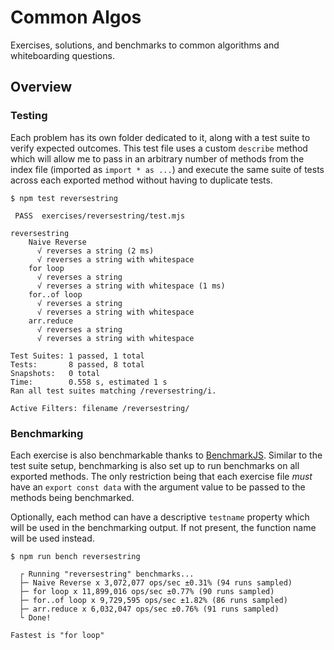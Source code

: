 # Common Algos

Exercises, solutions, and benchmarks to common algorithms and whiteboarding
questions.

## Overview

### Testing

Each problem has its own folder dedicated to it, along with a test suite to
verify expected outcomes. This test file uses a custom `describe` method which
will allow me to pass in an arbitrary number of methods from the index file
(imported as `import * as ...`) and execute the same suite of tests across each
exported method without having to duplicate tests.

```
$ npm test reversestring

 PASS  exercises/reversestring/test.mjs

reversestring
    Naive Reverse
      √ reverses a string (2 ms)
      √ reverses a string with whitespace
    for loop
      √ reverses a string
      √ reverses a string with whitespace (1 ms)
    for..of loop
      √ reverses a string
      √ reverses a string with whitespace
    arr.reduce
      √ reverses a string
      √ reverses a string with whitespace

Test Suites: 1 passed, 1 total
Tests:       8 passed, 8 total
Snapshots:   0 total
Time:        0.558 s, estimated 1 s
Ran all test suites matching /reversestring/i.

Active Filters: filename /reversestring/
```

### Benchmarking

Each exercise is also benchmarkable thanks to [BenchmarkJS][1]. Similar to the
test suite setup, benchmarking is also set up to run benchmarks on all exported
methods. The only restriction being that each exercise file _must_ have an
`export const data` with the argument value to be passed to the methods being
benchmarked.

Optionally, each method can have a descriptive `testname` property which will be
used in the benchmarking output. If not present, the function name will be used
instead.

```
$ npm run bench reversestring

  ┌ Running "reversestring" benchmarks...
  ├─ Naive Reverse x 3,072,077 ops/sec ±0.31% (94 runs sampled)
  ├─ for loop x 11,899,016 ops/sec ±0.77% (90 runs sampled)
  ├─ for..of loop x 9,729,595 ops/sec ±1.82% (86 runs sampled)
  ├─ arr.reduce x 6,032,047 ops/sec ±0.76% (91 runs sampled)
  └ Done!

Fastest is "for loop"
```

[1]: https://benchmarkjs.com/
